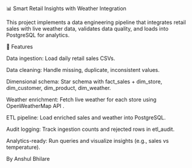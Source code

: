 📊 Smart Retail Insights with Weather Integration

This project implements a data engineering pipeline that integrates retail sales with live weather data, validates data quality, and loads into PostgreSQL for analytics.

🚀 Features

Data ingestion: Load daily retail sales CSVs.

Data cleaning: Handle missing, duplicate, inconsistent values.

Dimensional schema: Star schema with fact_sales + dim_store, dim_customer, dim_product, dim_weather.

Weather enrichment: Fetch live weather for each store using OpenWeatherMap API
.

ETL pipeline: Load enriched sales and weather into PostgreSQL.

Audit logging: Track ingestion counts and rejected rows in etl_audit.

Analytics-ready: Run queries and visualize insights (e.g., sales vs temperature).

By Anshul Bhilare
